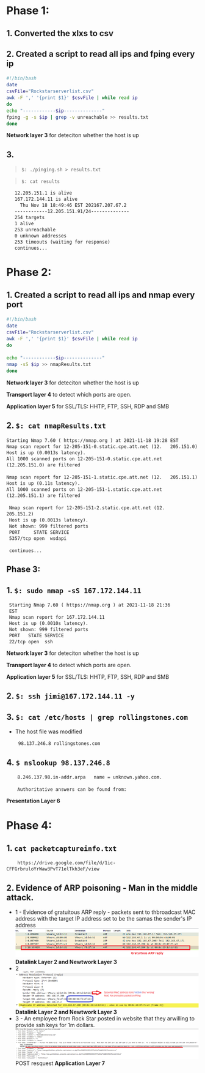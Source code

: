 # Phase 1:

  ## 1. Converted the xlxs to csv

  ## 2. Created a script to read all ips and fping every ip

  ```Bash
  #!/bin/bash
  date
  csvFile="Rockstarserverlist.csv" 
  awk -F ',' '{print $1}' $csvFile | while read ip
  do
  echo "------------$ip--------------"
  fping -g -s $ip | grep -v unreachable >> results.txt
  done

  ```

  **Network layer 3** for deteciton whether the host is up

  ## 3.  
  > ``$: ./pinging.sh > results.txt``
  
  > ``$: cat results``
 
       12.205.151.1 is alive
       167.172.144.11 is alive
         Thu Nov 18 18:49:46 EST 202167.207.67.2
       ------------12.205.151.91/24--------------
       254 targets
       1 alive
       253 unreachable
       0 unknown addresses
       253 timeouts (waiting for response)
       continues...

# Phase 2:

 ## 1. Created a script to read all ips and nmap every port

  ```Bash
  #!/bin/bash
  date
  csvFile="Rockstarserverlist.csv" 
  awk -F ',' '{print $1}' $csvFile | while read ip
  do

  echo "------------$ip--------------"
  nmap -sS $ip >> nmapResults.txt
  done
  ```

  **Network layer 3** for deteciton whether the host is up

  **Transport layer 4** to detect which ports are open.

  **Application layer 5** for SSL/TLS: HHTP, FTP, SSH, RDP and SMB

 ## 2. ``$: cat nmapResults.txt``
 
    Starting Nmap 7.60 ( https://nmap.org ) at 2021-11-18 19:28 EST
    Nmap scan report for 12-205-151-0.static.cpe.att.net (12.   205.151.0)
    Host is up (0.0013s latency).
    All 1000 scanned ports on 12-205-151-0.static.cpe.att.net   (12.205.151.0) are filtered

    Nmap scan report for 12-205-151-1.static.cpe.att.net (12.   205.151.1)
    Host is up (0.11s latency).
    All 1000 scanned ports on 12-205-151-1.static.cpe.att.net   (12.205.151.1) are filtered

     Nmap scan report for 12-205-151-2.static.cpe.att.net (12.   205.151.2)
     Host is up (0.0013s latency).
     Not shown: 999 filtered ports
     PORT     STATE SERVICE
     5357/tcp open  wsdapi

     continues...


## Phase 3:

 ## 1. ``$: sudo nmap -sS 167.172.144.11``

     Starting Nmap 7.60 ( https://nmap.org ) at 2021-11-18 21:36 
     EST
     Nmap scan report for 167.172.144.11
     Host is up (0.0010s latency).
     Not shown: 999 filtered ports
     PORT   STATE SERVICE
     22/tcp open  ssh
    
  **Network layer 3** for deteciton whether the host is up

  **Transport layer 4** to detect which ports are open.

  **Application layer 5** for SSL/TLS: HHTP, FTP, SSH, RDP and SMB

 ## 2. ``$: ssh jimi@167.172.144.11 -y``
    
 ## 3. ``$: cat /etc/hosts | grep rollingstones.com``
  * The host file was modified
  
         98.137.246.8 rollingstones.com
 ## 4. ``$ nslookup 98.137.246.8``
       
        8.246.137.98.in-addr.arpa	name = unknown.yahoo.com.

        Authoritative answers can be found from:
  

   **Presentation Layer 6**

# Phase 4:

 ## 1. ``cat packetcaptureinfo.txt`` 
        
        https://drive.google.com/file/d/1ic-CFFGrbruloYrWaw3PvT71elTkh3eF/view

 ## 2. Evidence of ARP poisoning - Man in the middle attack.
    
   * 1 - Evidence of gratuitous ARP reply -  packets sent to thbroadcast MAC address with the target IP address set to be the samas the sender's IP address 
   ![screenshot 1 wireshark, image info](https://github.com/FelipeBrod/networking/blob/main/resources/Screenshot_1.png)
   **Datalink Layer 2 and Newtwork Layer 3**
   * 2        
   ![screenshot 2 wireshark, image info](.\resources\Screenshot_2.png)
   **Datalink Layer 2 and Newtwork Layer 3**
   * 3 - An employee from Rock Star posted in website that they arwilling to provide ssh keys for 1m dollars. 
   ![screenshot 3 wireshark, image info](.\resources\Screenshot_3.png)
   POST resquest **Application Layer 7**

